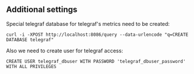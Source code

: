 ## Additional settings 

Special telegraf database for telegraf's metrics need to be created:

```
curl -i -XPOST http://localhost:8086/query --data-urlencode "q=CREATE DATABASE telegraf"
```

Also we need to create user for telegraf access:

```
CREATE USER telegraf_dbuser WITH PASSWORD 'telegraf_dbuser_password' WITH ALL PRIVILEGES
```
